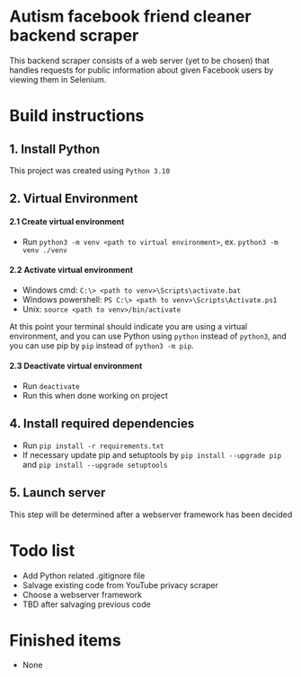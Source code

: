 # Autism facebook friend cleaner backend scraper
This backend scraper consists of a web server (yet to be chosen) that handles requests for public information about given Facebook users by viewing them in Selenium.

# Build instructions

## 1. Install Python
This project was created using `Python 3.10`

## 2. Virtual Environment
#### 2.1 Create virtual environment
- Run `python3 -m venv <path to virtual environment>`, ex. `python3 -m venv ./venv`
#### 2.2 Activate virtual environment
- Windows cmd: `C:\> <path to venv>\Scripts\activate.bat`
- Windows powershell: `PS C:\> <path to venv>\Scripts\Activate.ps1`
- Unix: `source <path to venv>/bin/activate`

At this point your terminal should indicate you are using a virtual environment, and you can use Python using `python` instead of `python3`, and you can use pip by `pip` instead of `python3 -m pip`.
#### 2.3 Deactivate virtual environment
- Run `deactivate`
- Run this when done working on project

## 4. Install required dependencies
- Run `pip install -r requirements.txt`
- If necessary update pip and setuptools by `pip install --upgrade pip` and `pip install --upgrade setuptools`

## 5. Launch server
This step will be determined after a webserver framework has been decided

# Todo list
- Add Python related .gitignore file
- Salvage existing code from YouTube privacy scraper
- Choose a webserver framework
- TBD after salvaging previous code

# Finished items
- None
